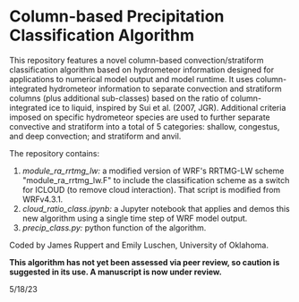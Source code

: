# Column-based Precipitation Classification Algorithm

This repository features a novel column-based convection/stratiform classification algorithm based on hydrometeor information designed for applications to numerical model output and model runtime. It uses column-integrated hydrometeor information to separate convection and stratiform columns (plus additional sub-classes) based on the ratio of column-integrated ice to liquid, inspired by Sui et al. (2007, JGR). Additional criteria imposed on specific hydrometeor species are used to further separate convective and stratiform into a total of 5 categories: shallow, congestus, and deep convection; and stratiform and anvil.

The repository contains:

1) *module_ra_rrtmg_lw:* a modified version of WRF's RRTMG-LW scheme "module_ra_rrtmg_lw.F" to include the classification scheme as a switch for ICLOUD (to remove cloud interaction). That script is modified from WRFv4.3.1.
2) *cloud_ratio_class.ipynb:* a Jupyter notebook that applies and demos this new algorithm using a single time step of WRF model output.
3) *precip_class.py:* python function of the algorithm.

Coded by James Ruppert and Emily Luschen, University of Oklahoma.

**This algorithm has not yet been assessed via peer review, so caution is suggested in its use. A manuscript is now under review.**

5/18/23
